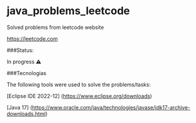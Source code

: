 # java_problems_leetcode
Solved problems from leetcode website

https://leetcode.com

###Status: 

In progress ⚠️

###Tecnologias

The following tools were used to solve the problems/tasks:

[Eclipse IDE 2022-12] (https://www.eclipse.org/downloads)

[Java 17] (https://www.oracle.com/java/technologies/javase/jdk17-archive-downloads.html)
